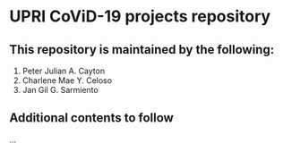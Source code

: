 # UPRI CoViD-19 projects repository

## This repository is maintained by the following:
1. Peter Julian A. Cayton
1. Charlene Mae Y. Celoso
1. Jan Gil G. Sarmiento

## Additional contents to follow
...
